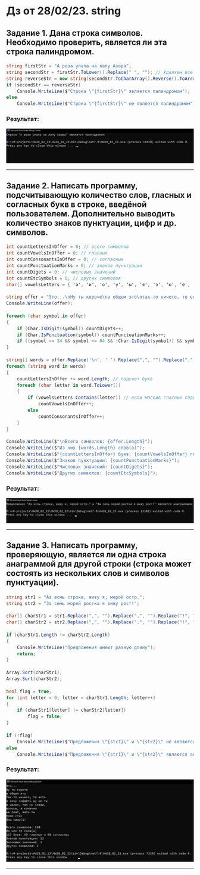 ﻿# Дз от 28/02/23. string 
##  **Задание 1.** Дана строка символов. Необходимо проверить, является ли эта строка палиндромом.
```cs
string firstStr = "А роза упала на лапу Азора";
string secondStr = firstStr.ToLower().Replace(" ", ""); // Удаляем все пробелы и уменьшаем капс
string reverseStr = new string(secondStr.ToCharArray().Reverse().ToArray()); // Переворачиваем строку
if (secondStr == reverseStr)
    Console.WriteLine($"Строка \"{firstStr}\" является палиндромом");
else
    Console.WriteLine($"Строка \"{firstStr}\" не является палиндромом");
```
### Результат:
![result](PicturesResult/1.jpg)
____
##  **Задание 2.** Написать программу, подсчитывающую количество слов, гласных и согласных букв в строке, введёной пользователем. Дополнительно выводить количество знаков пунктуации, цифр и др. символов.
```cs
int countLettersInOffer = 0; // всего символов
int countVowelsInOffer = 0; // гласных
int countConsonantsInOffer = 0; // согласных
int countPunctuationMarks = 0; // знаков пунктуации
int countDigets = 0; // числовых значений
int countEtcSymbols = 0; // других символов
char[] vowelsLetters = { 'а', 'и', 'о', 'у', 'ы', 'я', 'э', 'ю', 'е', 'ё' };

string offer = "Это...\nНу ты короче\nв общем это\nтак-то ничего, то есть\nя хочу ск@з@ть ну шо ты\nв целом, там ну глаза,\nволосы, я конечно\nне поэт, зато ты\nпрям стих\nёлы палы!1!";
Console.WriteLine(offer);

foreach (char symbol in offer)
{ 
    if (Char.IsDigit(symbol)) countDigets++;
    if (Char.IsPunctuation(symbol)) countPunctuationMarks++;
    if ((symbol >= 34 && symbol <= 64 && !Char.IsDigit(symbol)) && symbol != 39 && symbol != 45 && symbol != 46 && symbol != 44) countEtcSymbols++; // проверка что не число, и не один из символов 39 - '`' 44 - ',' 45 - '-' 46 - '.' по таблице ascii
}

string[] words = offer.Replace('\n', ' ').Replace(",", "").Replace(".", "").Replace("-", "").Split(" ");
foreach (string word in words)
{
    countLettersInOffer += word.Length; // подсчет букв
    foreach (char letter in word.ToLower())
    {
        if (vowelsLetters.Contains(letter)) // если массив гласных содержит этот символ
            countVowelsInOffer++;
        else
            countConsonantsInOffer++;
    }
}

Console.WriteLine($"\nВсего символов: {offer.Length}");
Console.WriteLine($"Из них {words.Length} слов(а)");
Console.WriteLine($"{countLettersInOffer} букв: {countVowelsInOffer} гласных и {countConsonantsInOffer} согласных");
Console.WriteLine($"Знаков пунктуации: {countPunctuationMarks}");
Console.WriteLine($"Числовых значений: {countDigets}");
Console.WriteLine($"Других символов: {countEtcSymbols}");
```
### Результат:
![result](PicturesResult/2.jpg)
____
##  **Задание 3.** Написать программу, проверяющую, является ли одна строка анаграммой для другой строки (строка может состоять из нескольких слов и символов пунктуации).
```cs
string str1 = "Аз есмь строка, живу я, мерой остр.";
string str2 = "За семь морей ростка я вижу рост!";

char[] charStr1 = str1.Replace(",", "").Replace(".", "").Replace("!", "").Replace(" ", "").ToLower().ToCharArray();
char[] charStr2 = str2.Replace(",", "").Replace(".", "").Replace("!", "").Replace(" ", "").ToLower().ToCharArray();

if (charStr1.Length != charStr2.Length)
{
    Console.WriteLine("Предложения имеют разную длину");
    return;
}

Array.Sort(charStr1);
Array.Sort(charStr2);

bool flag = true;
for (int letter = 0; letter < charStr1.Length; letter++)
{
    if (charStr1[letter] != charStr2[letter])
        flag = false;
}

if (!flag)
    Console.WriteLine($"Предложения \"{str1}\" и \"{str2}\" не являются анаграммами");
else
    Console.WriteLine($"Предложения \"{str1}\" и \"{str2}\" являются анаграммами");
```
### Результат:
![result](PicturesResult/3.jpg)
____